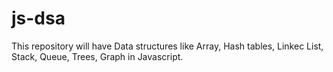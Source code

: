 # js-dsa
This repository will have Data structures like Array,  Hash tables, Linkec List, Stack, Queue, Trees, Graph in Javascript.
